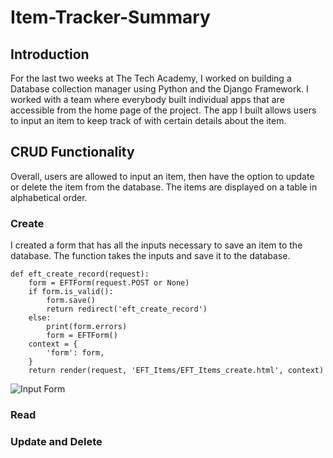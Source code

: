 # Item-Tracker-Summary

## Introduction
For the last two weeks at The Tech Academy, I worked on building a Database collection manager using Python and the Django Framework. I worked with a team where everybody built individual apps that are accessible from the home page of the project. The app I built allows users to input an item to keep track of with certain details about the item. 

## CRUD Functionality
Overall, users are allowed to input an item, then have the option to update or delete the item from the database. The items are displayed on a table in alphabetical order.

### Create
I created a form that has all the inputs necessary to save an item to the database. The function takes the inputs and save it to the database.

```
def eft_create_record(request):
    form = EFTForm(request.POST or None)
    if form.is_valid():
        form.save()
        return redirect('eft_create_record')
    else:
        print(form.errors)
        form = EFTForm()
    context = {
        'form': form,
    }
    return render(request, 'EFT_Items/EFT_Items_create.html', context)
```
![Input Form](https://github.com/[borregito22]/[Item-Tracker-Summary]/blob/[Screenshots]/160342.png?raw=true)

### Read


### Update and Delete
